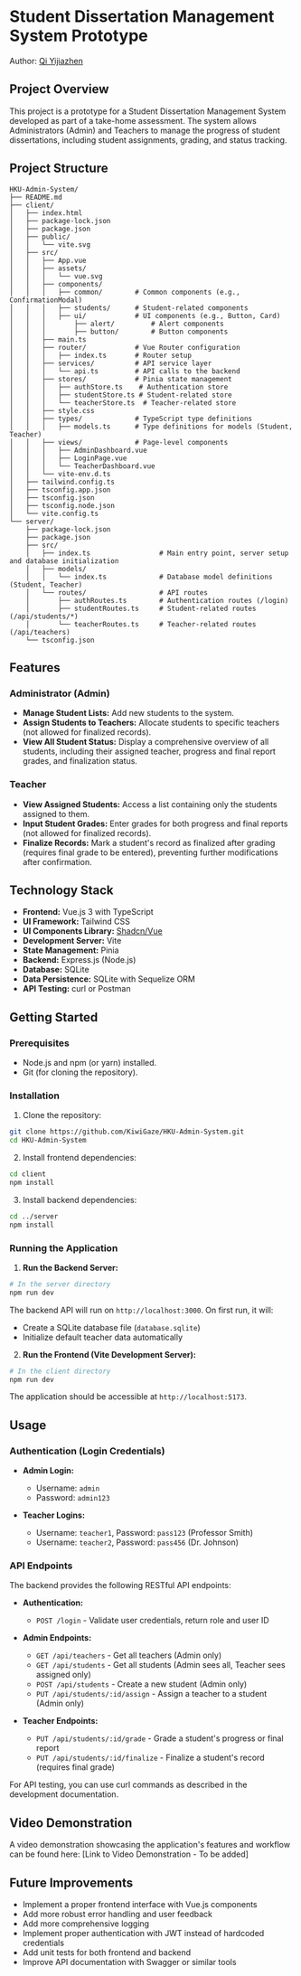 # Student Dissertation Management System Prototype
Author: [Qi Yijiazhen](http://www.qiyijiazhen.com) 
## Project Overview

This project is a prototype for a Student Dissertation Management System developed as part of a take-home assessment. The system allows Administrators (Admin) and Teachers to manage the progress of student dissertations, including student assignments, grading, and status tracking.

## Project Structure
```
HKU-Admin-System/
├── README.md
├── client/
│   ├── index.html
│   ├── package-lock.json
│   ├── package.json
│   ├── public/
│   │   └── vite.svg
│   ├── src/
│   │   ├── App.vue
│   │   ├── assets/
│   │   │   └── vue.svg
│   │   ├── components/
│   │   │   ├── common/        # Common components (e.g., ConfirmationModal)
│   │   │   ├── students/      # Student-related components
│   │   │   ├── ui/            # UI components (e.g., Button, Card)
│   │   │       ├── alert/         # Alert components
│   │   │       ├── button/        # Button components
│   │   ├── main.ts
│   │   ├── router/            # Vue Router configuration
│   │   │   ├── index.ts       # Router setup
│   │   ├── services/          # API service layer
│   │   │   └── api.ts         # API calls to the backend
│   │   ├── stores/            # Pinia state management
│   │   │   ├── authStore.ts    # Authentication store
│   │   │   ├── studentStore.ts # Student-related store
│   │   │   └── teacherStore.ts  # Teacher-related store
│   │   ├── style.css
│   │   ├── types/             # TypeScript type definitions
│   │   │   ├── models.ts      # Type definitions for models (Student, Teacher)
│   │   ├── views/             # Page-level components
│   │   │   ├── AdminDashboard.vue
│   │   │   ├── LoginPage.vue
│   │   │   └── TeacherDashboard.vue
│   │   └── vite-env.d.ts
│   ├── tailwind.config.ts
│   ├── tsconfig.app.json
│   ├── tsconfig.json
│   ├── tsconfig.node.json
│   └── vite.config.ts
└── server/
    ├── package-lock.json
    ├── package.json
    ├── src/
    │   ├── index.ts                 # Main entry point, server setup and database initialization
    │   ├── models/
    │   │   └── index.ts             # Database model definitions (Student, Teacher)
    │   └── routes/                  # API routes
    │       ├── authRoutes.ts        # Authentication routes (/login)
    │       ├── studentRoutes.ts     # Student-related routes (/api/students/*)
    │       └── teacherRoutes.ts     # Teacher-related routes (/api/teachers)
    └── tsconfig.json
```

## Features

### Administrator (Admin)

* **Manage Student Lists:** Add new students to the system.
* **Assign Students to Teachers:** Allocate students to specific teachers (not allowed for finalized records).
* **View All Student Status:** Display a comprehensive overview of all students, including their assigned teacher, progress and final report grades, and finalization status.

### Teacher

* **View Assigned Students:** Access a list containing only the students assigned to them.
* **Input Student Grades:** Enter grades for both progress and final reports (not allowed for finalized records).
* **Finalize Records:** Mark a student's record as finalized after grading (requires final grade to be entered), preventing further modifications after confirmation.

## Technology Stack

* **Frontend:** Vue.js 3 with TypeScript
* **UI Framework:** Tailwind CSS
* **UI Components Library:** [Shadcn/Vue](https://www.shadcn-vue.com/)
* **Development Server:** Vite
* **State Management:** Pinia
* **Backend:** Express.js (Node.js)
* **Database:** SQLite
* **Data Persistence:** SQLite with Sequelize ORM
* **API Testing:** curl or Postman

## Getting Started

### Prerequisites

* Node.js and npm (or yarn) installed.
* Git (for cloning the repository).

### Installation

1. Clone the repository:
  ```bash
  git clone https://github.com/KiwiGaze/HKU-Admin-System.git
  cd HKU-Admin-System
  ```
2. Install frontend dependencies:
  ```bash
  cd client
  npm install
  ```
3. Install backend dependencies:
  ```bash
  cd ../server
  npm install
  ```

### Running the Application

1. **Run the Backend Server:**
  ```bash
  # In the server directory
  npm run dev
  ```
  The backend API will run on `http://localhost:3000`. On first run, it will:
  - Create a SQLite database file (`database.sqlite`)
  - Initialize default teacher data automatically

2. **Run the Frontend (Vite Development Server):**
  ```bash
  # In the client directory
  npm run dev
  ```
  The application should be accessible at `http://localhost:5173`.

## Usage

### Authentication (Login Credentials)

* **Admin Login:**
  - Username: `admin`
  - Password: `admin123`

* **Teacher Logins:**
  - Username: `teacher1`, Password: `pass123` (Professor Smith)
  - Username: `teacher2`, Password: `pass456` (Dr. Johnson)

### API Endpoints

The backend provides the following RESTful API endpoints:

* **Authentication:**
  - `POST /login` - Validate user credentials, return role and user ID

* **Admin Endpoints:**
  - `GET /api/teachers` - Get all teachers (Admin only)
  - `GET /api/students` - Get all students (Admin sees all, Teacher sees assigned only)
  - `POST /api/students` - Create a new student (Admin only)
  - `PUT /api/students/:id/assign` - Assign a teacher to a student (Admin only)

* **Teacher Endpoints:**
  - `PUT /api/students/:id/grade` - Grade a student's progress or final report
  - `PUT /api/students/:id/finalize` - Finalize a student's record (requires final grade)

For API testing, you can use curl commands as described in the development documentation.

## Video Demonstration

A video demonstration showcasing the application's features and workflow can be found here:
[Link to Video Demonstration - To be added]

## Future Improvements

* Implement a proper frontend interface with Vue.js components
* Add more robust error handling and user feedback
* Add more comprehensive logging
* Implement proper authentication with JWT instead of hardcoded credentials
* Add unit tests for both frontend and backend
* Improve API documentation with Swagger or similar tools
